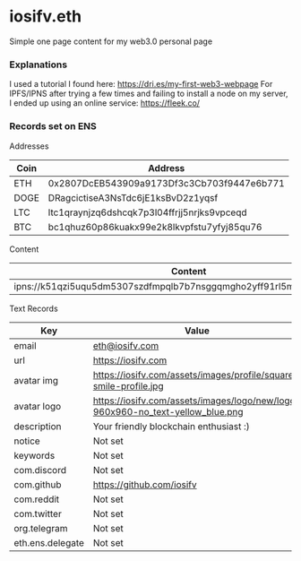 # iosifv.eth
Simple one page content for my web3.0 personal page

### Explanations

I used a tutorial I found here: https://dri.es/my-first-web3-webpage
For IPFS/IPNS after trying a few times and failing to install a node on my server, I ended up using an online service: https://fleek.co/

### Records set on ENS

Addresses

| Coin  | Address |
| ----- | ------- |
| ETH   | 0x2807DcEB543909a9173Df3c3Cb703f9447e6b771  |
| DOGE  | DRagcictiseA3NsTdc6jE1ksBvD2z1yqsf          |
| LTC   | ltc1qraynjzq6dshcqk7p3l04ffrjj5nrjks9vpceqd |
| BTC   | bc1qhuz60p86kuakx99e2k8lkvpfstu7yfyj85qu76  |

Content

| Content |
| ------- |
| ipns://k51qzi5uqu5dm5307szdfmpqlb7b7nsggqmgho2yff91rl5mpqbpziqtb8gsds |

Text Records

| Key                   | Value   |
| ------                | ------- |
| email                 | eth@iosifv.com |
| url                   | https://iosifv.com |
| avatar img            | https://iosifv.com/assets/images/profile/square-smile-profile.jpg |
| avatar logo           | https://iosifv.com/assets/images/logo/new/logo-960x960-no_text-yellow_blue.png |
| description           | Your friendly blockchain enthusiast :) |
| notice                | Not set |
| keywords              | Not set |
| com.discord           | Not set |
| com.github            | https://github.com/iosifv |
| com.reddit            | Not set |
| com.twitter           | Not set |
| org.telegram          | Not set |
| eth.ens.delegate      | Not set |